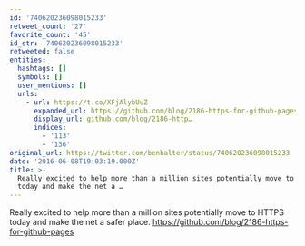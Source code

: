 ```yaml
---
id: '740620236098015233'
retweet_count: '27'
favorite_count: '45'
id_str: '740620236098015233'
retweeted: false
entities:
  hashtags: []
  symbols: []
  user_mentions: []
  urls:
    - url: https://t.co/XFjAlybUuZ
      expanded_url: https://github.com/blog/2186-https-for-github-pages
      display_url: github.com/blog/2186-http…
      indices:
        - '113'
        - '136'
original_url: https://twitter.com/benbalter/status/740620236098015233
date: '2016-06-08T19:03:19.000Z'
title: >-
  Really excited to help more than a million sites potentially move to HTTPS
  today and make the net a …
---
```


Really excited to help more than a million sites potentially move to HTTPS today and make the net a safer place. https://github.com/blog/2186-https-for-github-pages